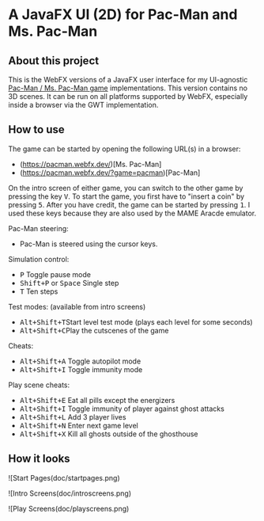 # A JavaFX UI (2D) for Pac-Man and Ms. Pac-Man

## About this project

This is the WebFX versions of a JavaFX user interface for my UI-agnostic [Pac-Man / Ms. Pac-Man game](https://github.com/armin-reichert/pacman-basic) implementations. This version contains no 3D scenes. It can be run on all platforms supported by WebFX, especially inside a browser via the GWT implementation.

## How to use

The game can be started by opening the following URL(s) in a browser:
- (https://pacman.webfx.dev/)[Ms. Pac-Man]
- (https://pacman.webfx.dev/?game=pacman)[Pac-Man]

On the intro screen of either game, you can switch to the other game by pressing the key <kbd>V</kbd>. To start the game, you first have to "insert a coin" by pressing <kbd>5</kbd>. After you have credit, the game can be started by pressing <kbd>1</kbd>. I used these keys because they are also used by the MAME Aracde emulator.

Pac-Man steering:
- Pac-Man is steered using the cursor keys.

Simulation control:
  - <kbd>P</kbd> Toggle pause mode
  - <kbd>Shift+P</kbd> or <kbd>Space</kbd> Single step
  - <kbd>T</kbd> Ten steps

Test modes: (available from intro screens)
  - <kbd>Alt+Shift+T</kbd>Start level test mode (plays each level for some seconds)
  - <kbd>Alt+Shift+C</kbd>Play the cutscenes of the game

Cheats:
  - <kbd>Alt+Shift+A</kbd> Toggle autopilot mode
  - <kbd>Alt+Shift+I</kbd> Toggle immunity mode

Play scene cheats:
  - <kbd>Alt+Shift+E</kbd> Eat all pills except the energizers
  - <kbd>Alt+Shift+I</kbd> Toggle immunity of player against ghost attacks
  - <kbd>Alt+Shift+L</kbd> Add 3 player lives
  - <kbd>Alt+Shift+N</kbd> Enter next game level
  - <kbd>Alt+Shift+X</kbd> Kill all ghosts outside of the ghosthouse 

## How it looks

![Start Pages(doc/startpages.png)

![Intro Screens(doc/introscreens.png)

![Play Screens(doc/playscreens.png)

